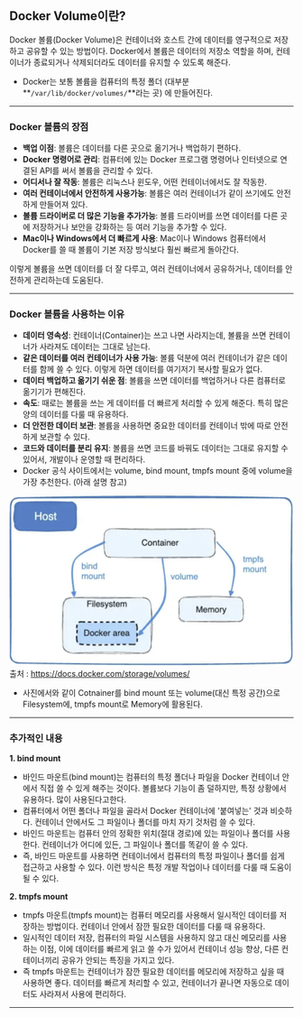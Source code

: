 ## Docker Volume이란?
Docker 볼륨(Docker Volume)은 컨테이너와 호스트 간에 데이터를 영구적으로 저장하고 공유할 수 있는 방법이다. Docker에서 볼륨은 데이터의 저장소 역할을 하며, 컨테이너가 종료되거나 삭제되더라도 데이터를 유지할 수 있도록 해준다.

- Docker는 보통 볼륨을 컴퓨터의 특정 폴더 (대부분 **`/var/lib/docker/volumes/`**라는 곳) 에 만들어진다.

---

### Docker 볼륨의 장점

- **백업 이점**: 볼륨은 데이터를 다른 곳으로 옮기거나 백업하기 편하다.
- **Docker 명령어로 관리**: 컴퓨터에 있는 Docker 프로그램 명령어나 인터넷으로 연결된 API를 써서 볼륨을 관리할 수 있다.
- **어디서나 잘 작동**: 볼륨은 리눅스나 윈도우, 어떤 컨테이너에서도 잘 작동한.
- **여러 컨테이너에서 안전하게 사용가능**: 볼륨은 여러 컨테이너가 같이 쓰기에도 안전하게 만들어져 있다.
- **볼륨 드라이버로 더 많은 기능을 추가가능**: 볼륨 드라이버를 쓰면 데이터를 다른 곳에 저장하거나 보안을 강화하는 등 여러 기능을 추가할 수 있다.
- **Mac이나 Windows에서 더 빠르게 사용**: Mac이나 Windows 컴퓨터에서 Docker를 쓸 때 볼륨이 기본 저장 방식보다 훨씬 빠르게 돌아간다.

이렇게 볼륨을 쓰면 데이터를 더 잘 다루고, 여러 컨테이너에서 공유하거나, 데이터를 안전하게 관리하는데 도움된다.


---

### Docker 볼륨을 사용하는 이유
- **데이터 영속성**: 컨테이너(Container)는 쓰고 나면 사라지는데, 볼륨을 쓰면 컨테이너가 사라져도 데이터는 그대로 남는다.
- **같은 데이터를 여러 컨테이너가 사용 가능**: 볼륨 덕분에 여러 컨테이너가 같은 데이터를 함께 쓸 수 있다. 이렇게 하면 데이터를 여기저기 복사할 필요가 없다.
- **데이터 백업하고 옮기기 쉬운 점**: 볼륨을 쓰면 데이터를 백업하거나 다른 컴퓨터로 옮기기가 편해진다.
- **속도**: 때로는 볼륨을 쓰는 게 데이터를 더 빠르게 처리할 수 있게 해준다. 특히 많은 양의 데이터를 다룰 때 유용하다.
- **더 안전한 데이터 보관**: 볼륨을 사용하면 중요한 데이터를 컨테이너 밖에 따로 안전하게 보관할 수 있다.
- **코드와 데이터를 분리 유지**: 볼륨을 쓰면 코드를 바꿔도 데이터는 그대로 유지할 수 있어서, 개발이나 운영할 때 편리하다.
- Docker 공식 사이트에서는 volume, bind mount, tmpfs mount 중에 volume을 가장 추천한다. (아래 설명 참고)

![docker_volume_1](docker_volume_1.png)
출처 : https://docs.docker.com/storage/volumes/
- 사진에서와 같이 Cotnainer를 bind mount 또는 volume(대신 특정 공간)으로 Filesystem에, tmpfs mount로 Memory에 활용된다.

---


### 추가적인 내용
**1. bind mount** 
- 바인드 마운트(bind mount)는 컴퓨터의 특정 폴더나 파일을 Docker 컨테이너 안에서 직접 쓸 수 있게 해주는 것이다. 볼륨보다 기능이 좀 덜하지만, 특정 상황에서 유용하다. 많이 사용된다고한다.
- 컴퓨터에서 어떤 폴더나 파일을 골라서 Docker 컨테이너에 '붙여넣는' 것과 비슷하다. 컨테이너 안에서도 그 파일이나 폴더를 마치 자기 것처럼 쓸 수 있다.
- 바인드 마운트는 컴퓨터 안의 정확한 위치(절대 경로)에 있는 파일이나 폴더를 사용한다. 컨테이너가 어디에 있든, 그 파일이나 폴더를 똑같이 쓸 수 있다.
- 즉, 바인드 마운트를 사용하면 컨테이너에서 컴퓨터의 특정 파일이나 폴더를 쉽게 접근하고 사용할 수 있다. 이런 방식은 특정 개발 작업이나 데이터를 다룰 때 도움이 될 수 있다.

**2. tmpfs mount**
- tmpfs 마운트(tmpfs mount)는 컴퓨터 메모리를 사용해서 일시적인 데이터를 저장하는 방법이다. 컨테이너 안에서 잠깐 필요한 데이터를 다룰 때 유용하다.
- 일시적인 데이터 저장, 컴퓨터의 파일 시스템을 사용하지 않고 대신 메모리를 사용하는 이점, 이에 데이터를 빠르게 읽고 쓸 수가 있어서 컨테이너 성능 향상, 다른 컨테이너끼리 공유가 안되는 특징을 가지고 있다.
- 즉 tmpfs 마운트는 컨테이너가 잠깐 필요한 데이터를 메모리에 저장하고 싶을 때 사용하면 좋다. 데이터를 빠르게 처리할 수 있고, 컨테이너가 끝나면 자동으로 데이터도 사라져서 사용에 편리하다.

---

